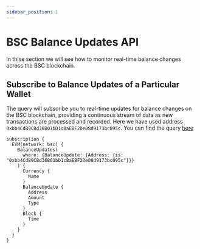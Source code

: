 ```yaml
---
sidebar_position: 1
---
```


# BSC Balance Updates API

In thise section we will see how to monitor real-time balance changes across the BSC blockchain.

<head>
<meta name="title" content="BSC Balance Updates API"/>
<meta name="description" content="Learn how to get real time balance & balance updates of a BSC address using Bitquery's Balance Updates API."/>
<meta name="keywords" content="balance api, balance updates api, balance updates python api, BSC Balance python api, NFT balance api, Balance scan api, Balance api docs, BSC Balance crypto api, balance blockchain api,BSC network api, BSC web3 api"/>
<meta name="robots" content="index, follow"/>
<meta http-equiv="Content-Type" content="text/html; charset=utf-8"/>
<meta name="language" content="English"/>

<!-- Open Graph / Facebook -->

<meta property="og:type" content="website" />
<meta
  property="og:title"
  content="BSC Balance Updates API"
/>
<meta
  property="og:description"
  content="Learn how to get historical & real time balance & balance updates of a BSC address using Bitquery's Balance Updates API."
/>

<!-- Twitter -->

<meta property="twitter:card" content="summary_large_image" />
<meta property="twitter:title" content="BSC Balance Updates API" />
<meta property="twitter:description" content="Learn how to get real time balance & balance updates of a BSC address using Bitquery's Balance Updates API." />
</head>

## Subscribe to Balance Updates of a Particular Wallet

The query will subscribe you to real-time updates for balance changes on the BSC blockchain, providing a continuous stream of data as new transactions are processed and recorded. Here we have used address `0xbb4CdB9CBd36B01bD1cBaEBF2De08d9173bc095c`. You can find the query [here](https://ide.bitquery.io/get-real-time-balance-updates-of-an-address_1)

```
subscription {
  EVM(network: bsc) {
    BalanceUpdates(
      where: {BalanceUpdate: {Address: {is: "0xbb4CdB9CBd36B01bD1cBaEBF2De08d9173bc095c"}}}
    ) {
      Currency {
        Name
      }
      BalanceUpdate {
        Address
        Amount
        Type
      }
      Block {
        Time
      }
    }
  }
}

```

